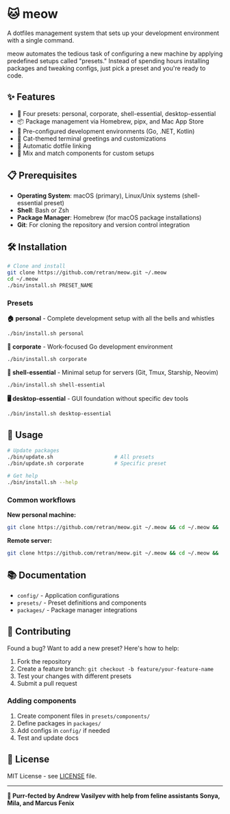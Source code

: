 # 🐱 meow

A dotfiles management system that sets up your development environment with a single command.

meow automates the tedious task of configuring a new machine by applying predefined setups called "presets." Instead of spending hours installing packages and tweaking configs, just pick a preset and you're ready to code.

## ✨ Features

- 🎯 Four presets: personal, corporate, shell-essential, desktop-essential
- 📦 Package management via Homebrew, pipx, and Mac App Store
- 🔧 Pre-configured development environments (Go, .NET, Kotlin)
- 🐾 Cat-themed terminal greetings and customizations
- 🔗 Automatic dotfile linking
- 🧩 Mix and match components for custom setups

## 📋 Prerequisites

- **Operating System**: macOS (primary), Linux/Unix systems (shell-essential preset)
- **Shell**: Bash or Zsh
- **Package Manager**: Homebrew (for macOS package installations)
- **Git**: For cloning the repository and version control integration

## 🛠️ Installation

```bash
# Clone and install
git clone https://github.com/retran/meow.git ~/.meow
cd ~/.meow
./bin/install.sh PRESET_NAME
```

### Presets

**🏠 personal** - Complete development setup with all the bells and whistles
```bash
./bin/install.sh personal
```

**🏢 corporate** - Work-focused Go development environment  
```bash
./bin/install.sh corporate
```

**🐚 shell-essential** - Minimal setup for servers (Git, Tmux, Starship, Neovim)
```bash
./bin/install.sh shell-essential
```

**🖥️ desktop-essential** - GUI foundation without specific dev tools
```bash
./bin/install.sh desktop-essential
```

## 📖 Usage

```bash
# Update packages
./bin/update.sh                    # All presets
./bin/update.sh corporate          # Specific preset

# Get help
./bin/install.sh --help
```

### Common workflows

**New personal machine:**
```bash
git clone https://github.com/retran/meow.git ~/.meow && cd ~/.meow && ./bin/install.sh personal
```

**Remote server:**
```bash
git clone https://github.com/retran/meow.git ~/.meow && cd ~/.meow && ./bin/install.sh shell-essential
```

## 📚 Documentation

- `config/` - Application configurations
- `presets/` - Preset definitions and components  
- `packages/` - Package manager integrations

## 🤝 Contributing

Found a bug? Want to add a new preset? Here's how to help:

1. Fork the repository
2. Create a feature branch: `git checkout -b feature/your-feature-name`  
3. Test your changes with different presets
4. Submit a pull request

### Adding components
1. Create component files in `presets/components/`
2. Define packages in `packages/`
3. Add configs in `config/` if needed
4. Test and update docs

## 📄 License

MIT License - see [LICENSE](LICENSE) file.

---

**🐾 Purr-fected by Andrew Vasilyev with help from feline assistants Sonya, Mila, and Marcus Fenix**